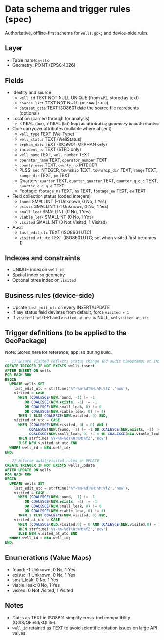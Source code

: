 # Data schema and trigger rules (spec)

Authoritative, offline-first schema for `wells.gpkg` and device-side rules.

## Layer
- Table name: `wells`
- Geometry: POINT (EPSG:4326)

## Fields
- Identity and source
  - `well_id` TEXT NOT NULL UNIQUE  (from `API`, stored as text)
  - `source_list` TEXT NOT NULL  (`ORPHAN` | `STFD`)
  - `dataset_date` TEXT  ISO8601 date the source file represents (optional)
- Location (carried through for analysis)
  - `X` REAL (lon), `Y` REAL (lat)  kept as attributes; geometry is authoritative
- Core carryover attributes (nullable where absent)
  - `well_type` TEXT (WellType)
  - `well_status` TEXT (WellStatus)
  - `orphan_date` TEXT (ISO8601; ORPHAN only)
  - `incident_no` TEXT (STFD only)
  - `well_name` TEXT, `well_number` TEXT
  - `operator_name` TEXT, `operator_number` TEXT
  - `county_name` TEXT, `county_no` INTEGER
  - PLSS: `sec` INTEGER, `township` TEXT, `township_dir` TEXT, `range` TEXT, `range_dir` TEXT, `pm` TEXT
  - Quarters: `quarter` TEXT, `quarter_quarter` TEXT, `quarter_q_q_q` TEXT, `quarter_q_q_q_q` TEXT
  - Footage: `footage_ns` TEXT, `ns` TEXT, `footage_ew` TEXT, `ew` TEXT
- Field collection status (coded integers)
  - `found` SMALLINT  (-1 Unknown, 0 No, 1 Yes)
  - `exists` SMALLINT  (-1 Unknown, 0 No, 1 Yes)
  - `small_leak` SMALLINT  (0 No, 1 Yes)
  - `viable_leak` SMALLINT  (0 No, 1 Yes)
  - `visited` SMALLINT  (0 Not Visited, 1 Visited)
- Audit
  - `last_edit_utc` TEXT (ISO8601 UTC)
  - `visited_at_utc` TEXT (ISO8601 UTC; set when visited first becomes 1)

## Indexes and constraints
- UNIQUE index on `well_id`
- Spatial index on geometry
- Optional btree index on `visited`

## Business rules (device-side)
- Update `last_edit_utc` on every INSERT/UPDATE
- If any status field deviates from default, force `visited = 1`
- If `visited` flips 0→1 and `visited_at_utc` is NULL, set `visited_at_utc`

## Trigger definitions (to be applied to the GeoPackage)
Note: Stored here for reference; applied during build.

```sql
-- 1) Ensure visited reflects status change and audit timestamps on INSERT
CREATE TRIGGER IF NOT EXISTS wells_insert
AFTER INSERT ON wells
FOR EACH ROW
BEGIN
  UPDATE wells SET
    last_edit_utc = strftime('%Y-%m-%dT%H:%M:%fZ','now'),
    visited = CASE
      WHEN (COALESCE(NEW.found, -1) != -1
         OR COALESCE(NEW.exists, -1) != -1
         OR COALESCE(NEW.small_leak, 0) != 0
         OR COALESCE(NEW.viable_leak, 0) != 0)
      THEN 1 ELSE COALESCE(NEW.visited, 0) END,
    visited_at_utc = CASE
      WHEN (COALESCE(NEW.visited, 0) = 0) AND (
           COALESCE(NEW.found, -1) != -1 OR COALESCE(NEW.exists, -1) != -1 OR
           COALESCE(NEW.small_leak, 0) != 0 OR COALESCE(NEW.viable_leak, 0) != 0)
      THEN strftime('%Y-%m-%dT%H:%M:%fZ','now')
      ELSE NEW.visited_at_utc END
  WHERE well_id = NEW.well_id;
END;

-- 2) Enforce audit/visited rules on UPDATE
CREATE TRIGGER IF NOT EXISTS wells_update
AFTER UPDATE ON wells
FOR EACH ROW
BEGIN
  UPDATE wells SET
    last_edit_utc = strftime('%Y-%m-%dT%H:%M:%fZ','now'),
    visited = CASE
      WHEN (COALESCE(NEW.found, -1) != -1
         OR COALESCE(NEW.exists, -1) != -1
         OR COALESCE(NEW.small_leak, 0) != 0
         OR COALESCE(NEW.viable_leak, 0) != 0)
      THEN 1 ELSE COALESCE(NEW.visited, 0) END,
    visited_at_utc = CASE
      WHEN (COALESCE(OLD.visited,0) = 0 AND COALESCE(NEW.visited,0) = 1 AND OLD.visited_at_utc IS NULL)
      THEN strftime('%Y-%m-%dT%H:%M:%fZ','now')
      ELSE NEW.visited_at_utc END
  WHERE well_id = NEW.well_id;
END;
```

## Enumerations (Value Maps)
- found: -1 Unknown, 0 No, 1 Yes
- exists: -1 Unknown, 0 No, 1 Yes
- small_leak: 0 No, 1 Yes
- viable_leak: 0 No, 1 Yes
- visited: 0 Not Visited, 1 Visited

## Notes
- Dates as TEXT in ISO8601 simplify cross-tool compatibility (QGIS/QField/SQLite).
- `well_id` retained as TEXT to avoid scientific notation issues on large API values.
